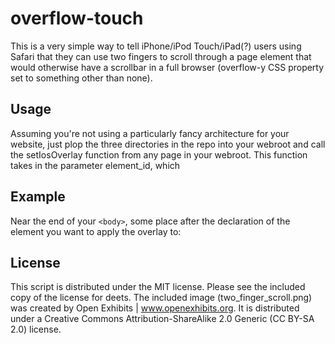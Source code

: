 overflow-touch
==============
This is a very simple way to tell iPhone/iPod Touch/iPad(?) users using Safari that they can use two fingers to scroll through a page element that would otherwise have a scrollbar in a full browser (overflow-y CSS property set to something other than none).

Usage
-----
Assuming you're not using a particularly fancy architecture for your website, just plop the three directories in the repo into your webroot and call the setIosOverlay function from any page in your webroot. This function takes in the parameter element_id, which 

Example
-------
Near the end of your `<body>`, some place after the declaration of the element you want to apply the overlay to:
    <script type="text/javascript" src="overflow-touch.js">
        setIosOverlay('yourOverflowContainerElementDomIdHere');
    </script>   
  
License
-------
This script is distributed under the MIT license.  Please see the included copy of the license for deets.  The included image (two_finger_scroll.png) was created by Open Exhibits | www.openexhibits.org.  It is distributed under a Creative Commons Attribution-ShareAlike 2.0 Generic (CC BY-SA 2.0) license.
